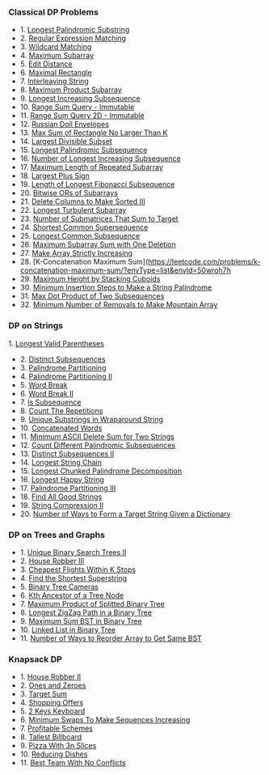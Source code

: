 ### Classical DP Problems 

- 1. [Longest Palindromic Substring](https://leetcode.com/problems/longest-palindromic-substring/?envType=list&envId=50wroh7h)
- 2. [Regular Expression Matching](https://leetcode.com/problems/regular-expression-matching/?envType=list&envId=50wroh7h)
- 3. [Wildcard Matching](https://leetcode.com/problems/wildcard-matching/?envType=list&envId=50wroh7h)
- 4. [Maximum Subarray](https://leetcode.com/problems/maximum-subarray/?envType=list&envId=50wroh7h)
- 5. [Edit Distance](https://leetcode.com/problems/edit-distance/?envType=list&envId=50wroh7h)
- 6. [Maximal Rectangle](https://leetcode.com/problems/maximal-rectangle/?envType=list&envId=50wroh7h)
- 7. [Interleaving String](https://leetcode.com/problems/interleaving-string/?envType=list&envId=50wroh7h)
- 8. [Maximum Product Subarray](https://leetcode.com/problems/maximum-product-subarray/?envType=list&envId=50wroh7h)
- 9. [Longest Increasing Subsequence](https://leetcode.com/problems/longest-increasing-subsequence/?envType=list&envId=50wroh7h)
- 10. [Range Sum Query - Immutable](https://leetcode.com/problems/range-sum-query-immutable/?envType=list&envId=50wroh7h)
- 11. [Range Sum Query 2D - Immutable](https://leetcode.com/problems/range-sum-query-2d-immutable/?envType=list&envId=50wroh7h)
- 12. [Russian Doll Envelopes](https://leetcode.com/problems/russian-doll-envelopes/?envType=list&envId=50wroh7h)
- 13. [Max Sum of Rectangle No Larger Than K](https://leetcode.com/problems/max-sum-of-rectangle-no-larger-than-k/?envType=list&envId=50wroh7h)
- 14. [Largest Divisible Subset](https://leetcode.com/problems/largest-divisible-subset/?envType=list&envId=50wroh7h)
- 15. [Longest Palindromic Subsequence](https://leetcode.com/problems/longest-palindromic-subsequence/?envType=list&envId=50wroh7h)
- 16. [Number of Longest Increasing Subsequence](https://leetcode.com/problems/number-of-longest-increasing-subsequence/?envType=list&envId=50wroh7h)
- 17. [Maximum Length of Repeated Subarray](https://leetcode.com/problems/maximum-length-of-repeated-subarray/?envType=list&envId=50wroh7h)
- 18. [Largest Plus Sign](https://leetcode.com/problems/largest-plus-sign/?envType=list&envId=50wroh7h)
- 19. [Length of Longest Fibonacci Subsequence](https://leetcode.com/problems/length-of-longest-fibonacci-subsequence/?envType=list&envId=50wroh7h)
- 20. [Bitwise ORs of Subarrays](https://leetcode.com/problems/bitwise-ors-of-subarrays/?envType=list&envId=50wroh7h)
- 21. [Delete Columns to Make Sorted III](https://leetcode.com/problems/delete-columns-to-make-sorted-iii/?envType=list&envId=50wroh7h)
- 22. [Longest Turbulent Subarray](https://leetcode.com/problems/longest-turbulent-subarray/?envType=list&envId=50wroh7h)
- 23. [Number of Submatrices That Sum to Target](https://leetcode.com/problems/number-of-submatrices-that-sum-to-target/?envType=list&envId=50wroh7h)
- 24. [Shortest Common Supersequence](https://leetcode.com/problems/shortest-common-supersequence/?envType=list&envId=50wroh7h)
- 25. [Longest Common Subsequence](https://leetcode.com/problems/longest-common-subsequence/?envType=list&envId=50wroh7h)
- 26. [Maximum Subarray Sum with One Deletion](https://leetcode.com/problems/maximum-subarray-sum-with-one-deletion/?envType=list&envId=50wroh7h)
- 27. [Make Array Strictly Increasing](https://leetcode.com/problems/make-array-strictly-increasing/?envType=list&envId=50wroh7h)
- 28. [K-Concatenation Maximum Sum](https://leetcode.com/problems/k-concatenation-maximum-sum/?envType=list&envId=50wroh7h
- 29. [Maximum Height by Stacking Cuboids](https://leetcode.com/problems/maximum-height-by-stacking-cuboids/?envType=list&envId=50wroh7h)
- 30. [Minimum Insertion Steps to Make a String Palindrome](https://leetcode.com/problems/minimum-insertion-steps-to-make-a-string-palindrome/?envType=list&envId=50wroh7h)
- 31. [Max Dot Product of Two Subsequences](https://leetcode.com/problems/max-dot-product-of-two-subsequences/?envType=list&envId=50wroh7h)
- 32. [Minimum Number of Removals to Make Mountain Array](https://leetcode.com/problems/minimum-number-of-removals-to-make-mountain-array/?envType=list&envId=50wroh7h)

### DP on Strings

  1. [Longest Valid Parentheses](https://leetcode.com/problems/longest-valid-parentheses/?envType=list&envId=oytojzu2)
- 2. [Distinct Subsequences](https://leetcode.com/problems/distinct-subsequences/?envType=list&envId=oytojzu2)
- 3. [Palindrome Partitioning](https://leetcode.com/problems/palindrome-partitioning/?envType=list&envId=oytojzu2)
- 4. [Palindrome Partitioning II](https://leetcode.com/problems/palindrome-partitioning-ii/?envType=list&envId=oytojzu2)
- 5. [Word Break](https://leetcode.com/problems/word-break/?envType=list&envId=oytojzu2)
- 6. [Word Break II](https://leetcode.com/problems/word-break-ii/?envType=list&envId=oytojzu2)
- 7. [Is Subsequence](https://leetcode.com/problems/is-subsequence/?envType=list&envId=oytojzu2)
- 8. [Count The Repetitions](https://leetcode.com/problems/count-the-repetitions/?envType=list&envId=oytojzu2)
- 9. [Unique Substrings in Wraparound String](https://leetcode.com/problems/unique-substrings-in-wraparound-string/?envType=list&envId=oytojzu2)
- 10. [Concatenated Words](https://leetcode.com/problems/concatenated-words/?envType=list&envId=oytojzu2)
- 11. [Minimum ASCII Delete Sum for Two Strings](https://leetcode.com/problems/minimum-ascii-delete-sum-for-two-strings/?envType=list&envId=oytojzu2)
- 12. [Count Different Palindromic Subsequences](https://leetcode.com/problems/count-different-palindromic-subsequences/?envType=list&envId=oytojzu2)
- 13. [Distinct Subsequences II](https://leetcode.com/problems/distinct-subsequences-ii/?envType=list&envId=oytojzu2)
- 14. [Longest String Chain](https://leetcode.com/problems/longest-string-chain/?envType=list&envId=oytojzu2)
- 15. [Longest Chunked Palindrome Decomposition](https://leetcode.com/problems/longest-chunked-palindrome-decomposition/?envType=list&envId=oytojzu2)
- 16. [Longest Happy String](https://leetcode.com/problems/longest-happy-string/?envType=list&envId=oytojzu2)
- 17. [Palindrome Partitioning III](https://leetcode.com/problems/palindrome-partitioning-iii/?envType=list&envId=oytojzu2)
- 18. [Find All Good Strings](https://leetcode.com/problems/find-all-good-strings/?envType=list&envId=oytojzu2)
- 19. [String Compression II](https://leetcode.com/problems/string-compression-ii/?envType=list&envId=oytojzu2)
- 20. [Number of Ways to Form a Target String Given a Dictionary](https://leetcode.com/problems/number-of-ways-to-form-a-target-string-given-a-dictionary/?envType=list&envId=oytojzu2)


### DP on Trees and Graphs 

- 1. [Unique Binary Search Trees II](https://leetcode.com/problems/unique-binary-search-trees-ii/?envType=list&envId=50v8rtm7)
- 2. [House Robber III](https://leetcode.com/problems/house-robber-iii/?envType=list&envId=50v8rtm7)
- 3. [Cheapest Flights Within K Stops](https://leetcode.com/problems/cheapest-flights-within-k-stops/?envType=list&envId=50v8rtm7)
- 4. [Find the Shortest Superstring](https://leetcode.com/problems/find-the-shortest-superstring/?envType=list&envId=50v8rtm7)
- 5. [Binary Tree Cameras](https://leetcode.com/problems/binary-tree-cameras/?envType=list&envId=50v8rtm7)
- 6. [Kth Ancestor of a Tree Node](https://leetcode.com/problems/kth-ancestor-of-a-tree-node/?envType=list&envId=50v8rtm7)
- 7. [Maximum Product of Splitted Binary Tree](https://leetcode.com/problems/maximum-product-of-splitted-binary-tree/?envType=list&envId=50v8rtm7)
- 8. [Longest ZigZag Path in a Binary Tree](https://leetcode.com/problems/longest-zigzag-path-in-a-binary-tree/?envType=list&envId=50v8rtm7)
- 9. [Maximum Sum BST in Binary Tree](https://leetcode.com/problems/maximum-sum-bst-in-binary-tree/?envType=list&envId=50v8rtm7)
- 10. [Linked List in Binary Tree](https://leetcode.com/problems/linked-list-in-binary-tree/?envType=list&envId=50v8rtm7)
- 11. [Number of Ways to Reorder Array to Get Same BST](https://leetcode.com/problems/number-of-ways-to-reorder-array-to-get-same-bst/?envType=list&envId=50v8rtm7)



### Knapsack DP

- 1. [House Robber II](https://leetcode.com/problems/house-robber-ii/?envType=list&envId=50vif4uc)
- 2. [Ones and Zeroes](https://leetcode.com/problems/ones-and-zeroes/?envType=list&envId=50vif4uc)
- 3. [Target Sum](https://leetcode.com/problems/target-sum/?envType=list&envId=50vif4uc)
- 4. [Shopping Offers](https://leetcode.com/problems/shopping-offers/?envType=list&envId=50vif4uc)
- 5. [2 Keys Keyboard](https://leetcode.com/problems/2-keys-keyboard/?envType=list&envId=50vif4uc)
- 6. [Minimum Swaps To Make Sequences Increasing](https://leetcode.com/problems/minimum-swaps-to-make-sequences-increasing/?envType=list&envId=50vif4uc)
- 7. [Profitable Schemes](https://leetcode.com/problems/profitable-schemes/?envType=list&envId=50vif4uc)
- 8. [Tallest Billboard](https://leetcode.com/problems/tallest-billboard/?envType=list&envId=50vif4uc)
- 9. [Pizza With 3n Slices](https://leetcode.com/problems/pizza-with-3n-slices/?envType=list&envId=50vif4uc)
- 10. [Reducing Dishes](https://leetcode.com/problems/reducing-dishes/?envType=list&envId=50vif4uc)
- 11. [Best Team With No Conflicts](https://leetcode.com/problems/best-team-with-no-conflicts/?envType=list&envId=50vif4uc)

